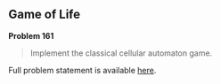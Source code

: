 Game of Life
------------

**Problem 161**

> Implement the classical cellular automaton game.

Full problem statement is available [here][mirror].

[mirror]: https://github.com/rdtsc/codeeval-problem-statements/tree/master/moderate/161-game-of-life/
          "View Problem Statement Mirror"
